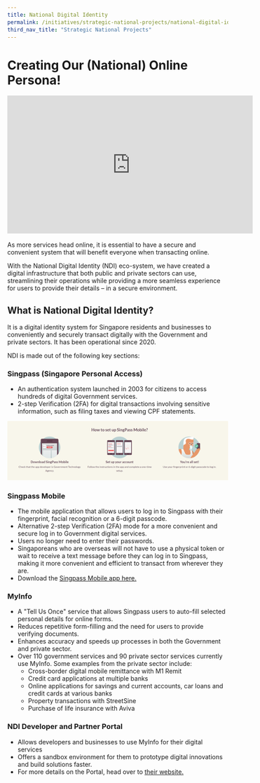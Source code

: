 ```yaml
---
title: National Digital Identity 
permalink: /initiatives/strategic-national-projects/national-digital-identity
third_nav_title: "Strategic National Projects"
---
```


# Creating Our (National) Online Persona! 

<iframe width="560" height="315" src="https://www.youtube.com/embed/bdiSXeQ2i5s" frameborder="0" allow="accelerometer; autoplay; clipboard-write; encrypted-media; gyroscope; picture-in-picture" allowfullscreen></iframe>

As more services head online, it is essential to have a secure and convenient system that will benefit everyone when transacting online. 

With the National Digital Identity (NDI) eco-system, we have created a digital infrastructure that both public and private sectors can use, streamlining their operations while providing a more seamless experience for users to provide their details – in a secure environment.

## What is National Digital Identity?

It is a digital identity system for Singapore residents and businesses to conveniently and securely transact digitally with the Government and private sectors. It has been operational since 2020. 

NDI is made out of the following key sections:  

### Singpass (Singapore Personal Access)

- An authentication system launched in 2003 for citizens to access hundreds of digital Government services.
- 2-step Verification (2FA) for digital transactions involving sensitive information, such as filing taxes and viewing CPF statements.

![SingPass mobile app setup](/images/initiatives/SingPass-mobile-setup.png)

### Singpass Mobile

- The mobile application that allows users to log in to Singpass with their fingerprint, facial recognition or a 6-digit passcode.
- Alternative 2-step Verification (2FA) mode for a more convenient and secure log in to Government digital services.
- Users no longer need to enter their passwords.
- Singaporeans who are overseas will not have to use a physical token or wait to receive a text message before they can log in to Singpass, making it more convenient and efficient to transact from wherever they are. 
- Download the <a href="https://app.singpass.gov.sg/" target="_blank">Singpass Mobile app here.</a> 

### MyInfo

- A "Tell Us Once" service that allows Singpass users to auto-fill selected personal details for online forms.
- Reduces repetitive form-filling and the need for users to provide verifying documents.
- Enhances accuracy and speeds up processes in both the Government and private sector.
- Over 110 government services and 90 private sector services currently use MyInfo. Some examples from the private sector include:
  - Cross-border digital mobile remittance with M1 Remit
  - Credit card applications at multiple banks
  - Online applications for savings and current accounts, car loans and credit cards at various banks 
  - Property transactions with StreetSine
  - Purchase of life insurance with Aviva
 
### NDI Developer and Partner Portal

- Allows developers and businesses to use MyInfo for their digital services
- Offers a sandbox environment for them to prototype digital innovations and build solutions faster.
- For more details on the Portal, head over to <a href="https://www.ndi-api.gov.sg/" target="_blank">their website.</a>
